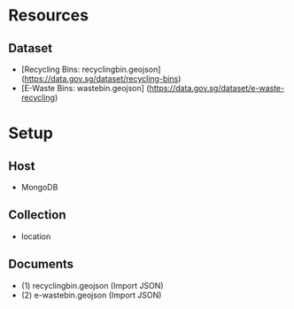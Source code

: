 # Resources
## Dataset
- [Recycling Bins: recyclingbin.geojson] (https://data.gov.sg/dataset/recycling-bins)
- [E-Waste Bins: wastebin.geojson] (https://data.gov.sg/dataset/e-waste-recycling)

# Setup
## Host
- MongoDB
## Collection
- location
## Documents
- (1) recyclingbin.geojson (Import JSON)
- (2) e-wastebin.geojson (Import JSON)